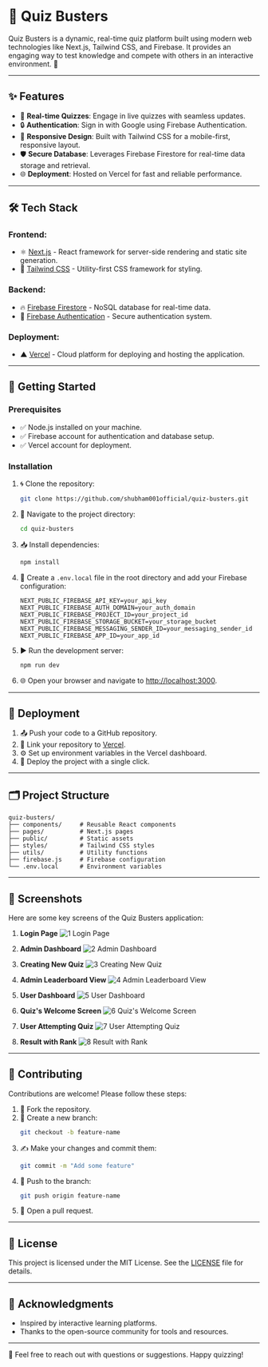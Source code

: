 # 🌟 Quiz Busters

Quiz Busters is a dynamic, real-time quiz platform built using modern web technologies like Next.js, Tailwind CSS, and Firebase. It provides an engaging way to test knowledge and compete with others in an interactive environment. 🚀

---

## ✨ Features

- 🎯 **Real-time Quizzes**: Engage in live quizzes with seamless updates.
- 🔒 **Authentication**: Sign in with Google using Firebase Authentication.
- 📱 **Responsive Design**: Built with Tailwind CSS for a mobile-first, responsive layout.
- 🛡️ **Secure Database**: Leverages Firebase Firestore for real-time data storage and retrieval.
- 🌐 **Deployment**: Hosted on Vercel for fast and reliable performance.

---

## 🛠️ Tech Stack

### Frontend:
- ⚛️ [Next.js](https://nextjs.org/) - React framework for server-side rendering and static site generation.
- 🎨 [Tailwind CSS](https://tailwindcss.com/) - Utility-first CSS framework for styling.

### Backend:
- 🔥 [Firebase Firestore](https://firebase.google.com/products/firestore) - NoSQL database for real-time data.
- 🔑 [Firebase Authentication](https://firebase.google.com/products/auth) - Secure authentication system.

### Deployment:
- ▲ [Vercel](https://vercel.com/) - Cloud platform for deploying and hosting the application.

---

## 🚀 Getting Started

### Prerequisites

- ✅ Node.js installed on your machine.
- ✅ Firebase account for authentication and database setup.
- ✅ Vercel account for deployment.

### Installation

1. 🌀 Clone the repository:
   ```bash
   git clone https://github.com/shubham001official/quiz-busters.git
   ```

2. 📂 Navigate to the project directory:
   ```bash
   cd quiz-busters
   ```

3. 📥 Install dependencies:
   ```bash
   npm install
   ```

4. 📝 Create a `.env.local` file in the root directory and add your Firebase configuration:
   ```env
   NEXT_PUBLIC_FIREBASE_API_KEY=your_api_key
   NEXT_PUBLIC_FIREBASE_AUTH_DOMAIN=your_auth_domain
   NEXT_PUBLIC_FIREBASE_PROJECT_ID=your_project_id
   NEXT_PUBLIC_FIREBASE_STORAGE_BUCKET=your_storage_bucket
   NEXT_PUBLIC_FIREBASE_MESSAGING_SENDER_ID=your_messaging_sender_id
   NEXT_PUBLIC_FIREBASE_APP_ID=your_app_id
   ```

5. ▶️ Run the development server:
   ```bash
   npm run dev
   ```

6. 🌐 Open your browser and navigate to [http://localhost:3000](http://localhost:3000).

---

## 🚢 Deployment

1. 📤 Push your code to a GitHub repository.
2. 🔗 Link your repository to [Vercel](https://vercel.com/).
3. ⚙️ Set up environment variables in the Vercel dashboard.
4. 🎉 Deploy the project with a single click.

---

## 🗂️ Project Structure

```plaintext
quiz-busters/
├── components/     # Reusable React components
├── pages/          # Next.js pages
├── public/         # Static assets
├── styles/         # Tailwind CSS styles
├── utils/          # Utility functions
├── firebase.js     # Firebase configuration
└── .env.local      # Environment variables
```

---

## 🎨 Screenshots

Here are some key screens of the Quiz Busters application:

1. **Login Page**
   ![1  Login Page](https://github.com/user-attachments/assets/b109f685-3f28-48db-a942-061095042207)


2. **Admin Dashboard**
   ![2  Admin Dashboard](https://github.com/user-attachments/assets/e775f5a1-5638-4ebc-97be-3e1ab8ca98f9)


3. **Creating New Quiz**
   ![3  Creating New Quiz](https://github.com/user-attachments/assets/810ef949-1ccf-4a24-ba64-dc87a3f165e1)


4. **Admin Leaderboard View**
   ![4  Admin Leaderboard View](https://github.com/user-attachments/assets/a6db7978-b98c-4a3d-8351-992bb91a9893)


5. **User Dashboard**
   ![5  User Dashboard](https://github.com/user-attachments/assets/4b6c1a94-ec07-4f15-85a7-b512581aa22d)


6. **Quiz's Welcome Screen**
   ![6  Quiz's Welcome Screen](https://github.com/user-attachments/assets/9e0b2432-37fa-40c8-bdf4-ed8aa37bb8d4)


7. **User Attempting Quiz**
   ![7  User Attempting Quiz](https://github.com/user-attachments/assets/07868aea-45bb-4c5f-999d-3b90b9814429)


8. **Result with Rank**
   ![8  Result with Rank](https://github.com/user-attachments/assets/47bf81cd-6efb-4545-85f4-ca130116a040)


---

## 🤝 Contributing

Contributions are welcome! Please follow these steps:

1. 🍴 Fork the repository.
2. 🌿 Create a new branch:
   ```bash
   git checkout -b feature-name
   ```
3. ✍️ Make your changes and commit them:
   ```bash
   git commit -m "Add some feature"
   ```
4. 🔀 Push to the branch:
   ```bash
   git push origin feature-name
   ```
5. 📩 Open a pull request.

---

## 📜 License

This project is licensed under the MIT License. See the [LICENSE](LICENSE) file for details.

---

## 🙏 Acknowledgments

- Inspired by interactive learning platforms.
- Thanks to the open-source community for tools and resources.

---

🌟 Feel free to reach out with questions or suggestions. Happy quizzing!
